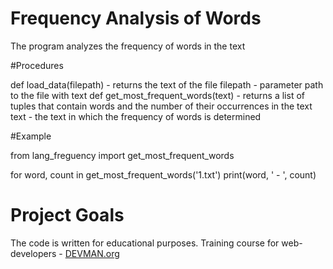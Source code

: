 # Frequency Analysis of Words

The program analyzes the frequency of words in the text


#Procedures

def load_data(filepath) - returns the text of the file
filepath - parameter path to the file with text
def get_most_frequent_words(text) - returns a list of tuples that contain words and the number of their occurrences in the text
text - the text in which the frequency of words is determined


#Example

from lang_freguency import get_most_frequent_words

for word, count in get_most_frequent_words('1.txt')
    print(word, ' - ', count)


# Project Goals

The code is written for educational purposes. Training course for web-developers - [DEVMAN.org](https://devman.org)
